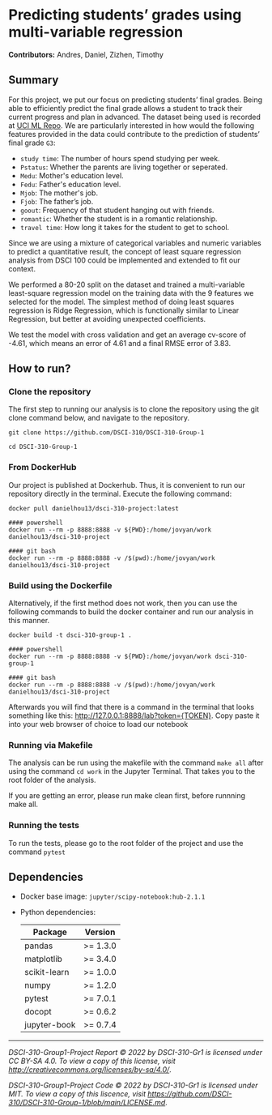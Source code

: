 # Predicting students’ grades using multi-variable regression

**Contributors:** Andres, Daniel, Zizhen, Timothy



## Summary

For this project, we put our focus on predicting students’ final grades. Being able to efficiently predict the final grade allows a student to track their current progress and plan in advanced. The dataset being used is recorded at [UCI ML Repo](https://archive-beta.ics.uci.edu/ml/datasets/student+performance). We are particularly interested in how would the following features provided in the data could contribute to the prediction of students’ final grade `G3`:

- `study time`: The number of hours spend studying per week.
- `Pstatus`: Whether the parents are living together or seperated.
- `Medu`: Mother's education level.
- `Fedu`: Father's education level.
- `Mjob`: The mother's job.
- `Fjob`: The father’s job.
- `goout`: Frequency of that student hanging out with friends.
- `romantic`: Whether the student is in a romantic relationship.
- `travel time`: How long it takes for the student to get to school.


Since we are using a mixture of categorical variables and numeric variables to predict a quantitative result, the concept of least square regression analysis from DSCI 100 could be implemented and extended to fit our context.

We performed a 80-20 split on the dataset and trained a multi-variable least-square regression model on the training data with the 9 features we selected for the model. The simplest method of doing least squares regression is Ridge Regression, which is functionally similar to Linear Regression, but better at avoiding unexpected coefficients.

We test the model with cross validation and get an average cv-score of -4.61, which means an error of 4.61 and a final RMSE error of 3.83.



## How to run?




### Clone the repository

The first step to running our analysis is to clone the repository using the git clone command below, and navigate to the repository.

```
git clone https://github.com/DSCI-310/DSCI-310-Group-1

cd DSCI-310-Group-1
```

### From DockerHub

Our project is published at Dockerhub. Thus, it is convenient to run our repository directly in the terminal. Execute the following command:

```
docker pull danielhou13/dsci-310-project:latest

#### powershell
docker run --rm -p 8888:8888 -v ${PWD}:/home/jovyan/work danielhou13/dsci-310-project

#### git bash
docker run --rm -p 8888:8888 -v /$(pwd):/home/jovyan/work danielhou13/dsci-310-project
```

### Build using the Dockerfile
Alternatively, if the first method does not work, then you can use the following commands to build the docker container and run our analysis in this manner.

```
docker build -t dsci-310-group-1 .

#### powershell
docker run --rm -p 8888:8888 -v ${PWD}:/home/jovyan/work dsci-310-group-1

#### git bash
docker run --rm -p 8888:8888 -v /$(pwd):/home/jovyan/work danielhou13/dsci-310-project
```

Afterwards you will find that there is a command in the terminal that looks something like this: http://127.0.0.1:8888/lab?token={TOKEN}. Copy paste it into your web browser of choice to load our notebook

### Running via Makefile

The analysis can be run using the makefile with the command `make all` after using the command `cd work` in the Jupyter Terminal. That takes you to the root folder of the analysis.

If you are getting an error, please run make clean first, before runnning make all.

### Running the tests

To run the tests, please go to the root folder of the project and use the command `pytest`

## Dependencies

- Docker base image: `jupyter/scipy-notebook:hub-2.1.1` 

- Python dependencies:

  | Package      | Version |
  | ------------ | ------- |
  | pandas       | >= 1.3.0 |
  | matplotlib   | >= 3.4.0 |
  | scikit-learn | >= 1.0.0 |
  | numpy        | >= 1.2.0 |
  | pytest       | >= 7.0.1 |
  | docopt       | >= 0.6.2 |
  | jupyter-book | >= 0.7.4 |


---

*DSCI-310-Group1-Project Report © 2022 by DSCI-310-Gr1 is licensed under CC BY-SA 4.0. To view a copy of this license, visit http://creativecommons.org/licenses/by-sa/4.0/*.

*DSCI-310-Group1-Project Code © 2022 by DSCI-310-Gr1 is licensed under MIT. To view a copy of this liscence, visit https://github.com/DSCI-310/DSCI-310-Group-1/blob/main/LICENSE.md*.
